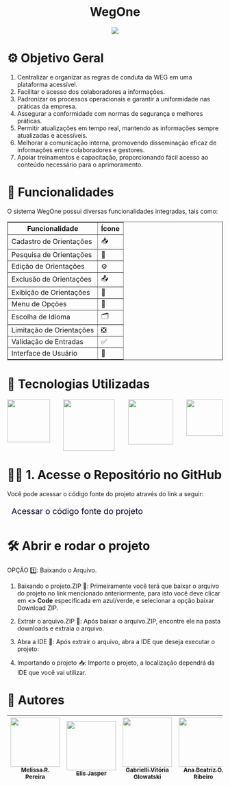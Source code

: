 <h1 align="center"> WegOne </h1>

<p align="center">
<img loading="lazy" src="http://img.shields.io/static/v1?label=STATUS&message=EM%20DESENVOLVIMENTO&color=GREEN&style=for-the-badge"/>

</p>

# ⚙️ Objetivo Geral
1) Centralizar e organizar as regras de conduta da WEG em uma plataforma acessível.
2) Facilitar o acesso dos colaboradores a informações.
3) Padronizar os processos operacionais e garantir a uniformidade nas práticas da empresa.
4) Assegurar a conformidade com normas de segurança e melhores práticas.
5) Permitir atualizações em tempo real, mantendo as informações sempre atualizadas e acessíveis.
6) Melhorar a comunicação interna, promovendo disseminação eficaz de informações entre colaboradores e gestores.
7) Apoiar treinamentos e capacitação, proporcionando fácil acesso ao conteúdo necessário para o aprimoramento.


# 🔨 Funcionalidades 
O sistema WegOne possui diversas funcionalidades integradas, tais como:

<table border="1" cellpadding="10" cellspacing="0">
    <thead>
        <tr>
            <th>Funcionalidade</th>
            <th>Ícone</th>
        </tr>
    </thead>
    <tbody>
        <tr>
            <td>Cadastro de Orientações</td>
            <td>📥</td>
        </tr>
        <tr>
            <td>Pesquisa de Orientações</td>
            <td>🔎</td>
        </tr>
        <tr>
            <td>Edição de Orientações</td>
            <td>⚙️</td>
        </tr>
        <tr>
            <td>Exclusão de Orientações</td>
            <td>📤</td>
        </tr>
        <tr>
            <td>Exibição de Orientações</td>
            <td>📖</td>
        </tr>
        <tr>
            <td>Menu de Opções</td>
            <td>📌</td>
        </tr>
        <tr>
            <td>Escolha de Idioma</td>
            <td>🗂️</td>
        </tr>
        <tr>
            <td>Limitação de Orientações</td>
            <td>❎</td>
        </tr>
        <tr>
            <td>Validação de Entradas</td>
            <td>✅</td>
        </tr>
        <tr>
            <td>Interface de Usuário</td>
            <td>👤</td>
        </tr>
    </tbody>
</table>



# 👾 Tecnologias Utilizadas
<div style="display: flex; justify-content: space-between; gap: 10px;">
  <img loading="lazy" src="https://img.shields.io/badge/%20JAVA-FF69B4?style=for-the-badge&logo=" style="width: 100px;"/>
  <img loading="lazy" src="https://img.shields.io/badge/%20MYSQL-32CD32?style=for-the-badge&logo=" style="width: 120px;"/>
  <img loading="lazy" src="https://img.shields.io/badge/%20HTML-FFA500?style=for-the-badge&logo=" style="width: 105px;"/>
  <img loading="lazy" src="https://img.shields.io/badge/%20CSS-1E90FF?style=for-the-badge&logo=" style="width: 85px;"/>
</div>


# 🔎🐙 1. Acesse o Repositório no GitHub
Você pode acessar o código fonte do projeto através do link a seguir:<a href="https://github.com/Liiiiisssz/WegOne.git" style="font-size: 23px; margin-top: 10px; padding: 10px; text-decoration: none; color: rgb(3, 0, 46); display: block;">
<sub>Acessar o código fonte do projeto</sub>
</a> 
<p>    </p>

# 🛠️ Abrir e rodar o projeto

OPÇÃO 1️⃣: Baixando o Arquivo.

01) Baixando o projeto.ZIP 📩: Primeiramente você terá que baixar o arquivo do projeto no link mencionado anteriormente, para isto você deve clicar em **<> Code** especificada em azul/verde, e selecionar a opção baixar Download ZIP.



2) Extrair o arquivo.ZIP 📁: Após baixar o arquivo.ZIP, encontre ele na pasta downloads e extraia o arquivo.


3) Abra a IDE 🔗: Após extrair o arquivo, abra a IDE que deseja executar o projeto:


4) Importando o projeto 📥: Importe o projeto, a localização dependrá da IDE que você vai utilizar.



# 👥 Autores

| [<img loading="lazy" src="https://github.com/user-attachments/assets/b7db5354-4160-40de-8174-59a35df43d8e" width="115"><br><sub>Melissa R. Pereira</sub>](https://github.com/melll1601) | [<img loading="lazy" src="https://github.com/user-attachments/assets/c9277e3f-f8d7-4bdc-b351-fd665145d635" width="115"><br><sub>Elis Jasper</sub>](https://github.com/Liiiiisssz) | [<img loading="lazy" src="https://github.com/user-attachments/assets/f1da660f-f2a2-40bd-a466-bad4d5351e6d" width="115"><br><sub>Gabrielli Vitória Glowatski</sub>](https://github.com/Viihh-77) | [<img loading="lazy" src="https://github.com/user-attachments/assets/9a812c36-e6c9-4009-a76b-20749d0a0a47" width="115"><br><sub>Ana Beatriz O. Ribeiro</sub>](https://github.com/Ana18022008) |
| :---: | :---: | :---: | :---: |
